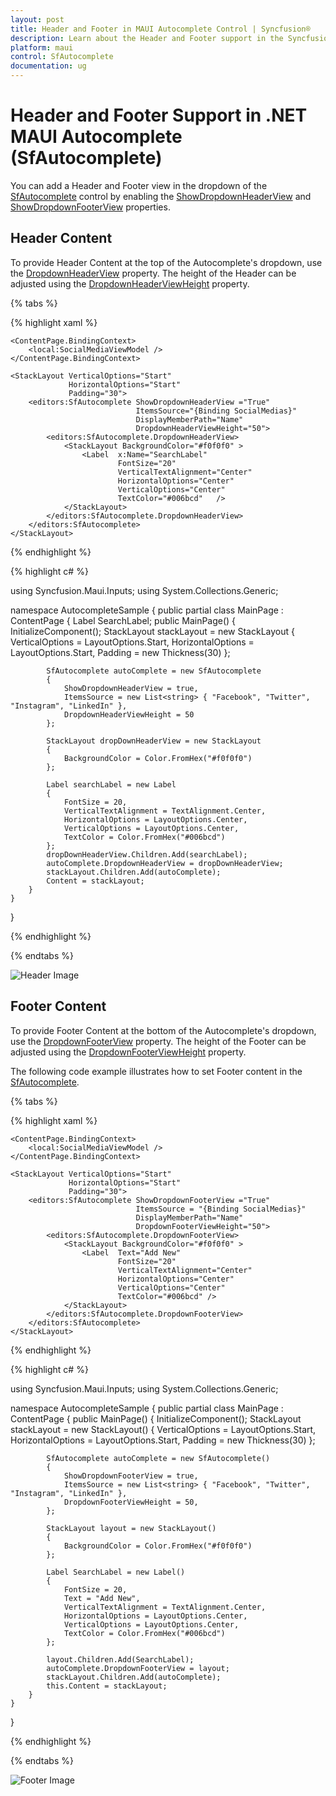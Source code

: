 ```yaml
---
layout: post
title: Header and Footer in MAUI Autocomplete Control | Syncfusion®
description: Learn about the Header and Footer support in the Syncfusion® MAUI Autocomplete (SfAutocomplete) control, including more details and examples.
platform: maui
control: SfAutocomplete
documentation: ug
---
```


# Header and Footer Support in .NET MAUI Autocomplete (SfAutocomplete)

You can add a Header and Footer view in the dropdown of the [SfAutocomplete](https://help.syncfusion.com/cr/maui/Syncfusion.Maui.Inputs.SfAutocomplete.html) control by enabling the [ShowDropdownHeaderView](https://help.syncfusion.com/cr/maui/Syncfusion.Maui.Inputs.DropDownControls.DropDownListBase.html#Syncfusion_Maui_Inputs_DropDownControls_DropDownListBase_ShowDropdownHeaderView) and [ShowDropdownFooterView](https://help.syncfusion.com/cr/maui/Syncfusion.Maui.Inputs.DropDownControls.DropDownListBase.html#Syncfusion_Maui_Inputs_DropDownControls_DropDownListBase_ShowDropdownFooterView) properties.

## Header Content

To provide Header Content at the top of the Autocomplete's dropdown, use the [DropdownHeaderView](https://help.syncfusion.com/cr/maui/Syncfusion.Maui.Inputs.DropDownControls.DropDownListBase.html#Syncfusion_Maui_Inputs_DropDownControls_DropDownListBase_DropdownHeaderView) property. The height of the Header can be adjusted using the [DropdownHeaderViewHeight](https://help.syncfusion.com/cr/maui/Syncfusion.Maui.Inputs.DropDownControls.DropDownListBase.html#Syncfusion_Maui_Inputs_DropDownControls_DropDownListBase_DropdownHeaderViewHeight) property.

{% tabs %}

{% highlight xaml %}

<?xml version="1.0" encoding="utf-8" ?>
<ContentPage xmlns="http://schemas.microsoft.com/dotnet/2021/maui"
             xmlns:x="http://schemas.microsoft.com/winfx/2009/xaml"
             xmlns:autocomplete="clr-namespace:Syncfusion.Maui.Inputs;assembly=Syncfusion.Maui.Inputs"
             xmlns:local="clr-namespace:AutocompleteSample"             
             x:Class="AutocompleteSample.MainPage">

    <ContentPage.BindingContext>
        <local:SocialMediaViewModel />
    </ContentPage.BindingContext>

    <StackLayout VerticalOptions="Start" 
                 HorizontalOptions="Start" 
                 Padding="30">
        <editors:SfAutocomplete ShowDropdownHeaderView ="True"
                                ItemsSource="{Binding SocialMedias}"
                                DisplayMemberPath="Name"
                                DropdownHeaderViewHeight="50">
            <editors:SfAutocomplete.DropdownHeaderView>
                <StackLayout BackgroundColor="#f0f0f0" >
                    <Label  x:Name="SearchLabel" 
                            FontSize="20" 
                            VerticalTextAlignment="Center" 
                            HorizontalOptions="Center" 
                            VerticalOptions="Center" 
                            TextColor="#006bcd"   />
                </StackLayout>
            </editors:SfAutocomplete.DropdownHeaderView>
        </editors:SfAutocomplete>
    </StackLayout>
</ContentPage>

{% endhighlight %}

{% highlight c# %}

using Syncfusion.Maui.Inputs;
using System.Collections.Generic;

namespace AutocompleteSample
{
    public partial class MainPage : ContentPage
    {
        Label SearchLabel;
        public MainPage()
        {
            InitializeComponent();
            StackLayout stackLayout = new StackLayout
            {
                VerticalOptions = LayoutOptions.Start,
                HorizontalOptions = LayoutOptions.Start,
                Padding = new Thickness(30)
            };

            SfAutocomplete autoComplete = new SfAutocomplete
            {
                ShowDropdownHeaderView = true,
                ItemsSource = new List<string> { "Facebook", "Twitter", "Instagram", "LinkedIn" },
                DropdownHeaderViewHeight = 50
            };

            StackLayout dropDownHeaderView = new StackLayout
            {
                BackgroundColor = Color.FromHex("#f0f0f0")
            };

            Label searchLabel = new Label
            {
                FontSize = 20,
                VerticalTextAlignment = TextAlignment.Center,
                HorizontalOptions = LayoutOptions.Center,
                VerticalOptions = LayoutOptions.Center,
                TextColor = Color.FromHex("#006bcd")
            };
            dropDownHeaderView.Children.Add(searchLabel);
            autoComplete.DropdownHeaderView = dropDownHeaderView;
            stackLayout.Children.Add(autoComplete);
            Content = stackLayout;
        }
    }
}

{% endhighlight %}

{% endtabs %}

![Header Image](Images/HeaderFooter/headertemplate.png)

## Footer Content

To provide Footer Content at the bottom of the Autocomplete's dropdown, use the [DropdownFooterView](https://help.syncfusion.com/cr/maui/Syncfusion.Maui.Inputs.DropDownControls.DropDownListBase.html#Syncfusion_Maui_Inputs_DropDownControls_DropDownListBase_DropdownFooterView) property. The height of the Footer can be adjusted using the [DropdownFooterViewHeight](https://help.syncfusion.com/cr/maui/Syncfusion.Maui.Inputs.DropDownControls.DropDownListBase.html#Syncfusion_Maui_Inputs_DropDownControls_DropDownListBase_DropdownFooterViewHeight) property.

The following code example illustrates how to set Footer content in the [SfAutocomplete](https://help.syncfusion.com/cr/maui/Syncfusion.Maui.Inputs.SfAutocomplete.html).

{% tabs %}

{% highlight xaml %}

<?xml version="1.0" encoding="utf-8" ?>
<ContentPage xmlns="http://schemas.microsoft.com/dotnet/2021/maui"
             xmlns:x="http://schemas.microsoft.com/winfx/2009/xaml"
             xmlns:autocomplete="clr-namespace:Syncfusion.Maui.Inputs;assembly=Syncfusion.Maui.Inputs"
             xmlns:local="clr-namespace:AutocompleteSample"             
             x:Class="AutocompleteSample.MainPage">

    <ContentPage.BindingContext>
        <local:SocialMediaViewModel />
    </ContentPage.BindingContext>

    <StackLayout VerticalOptions="Start" 
                 HorizontalOptions="Start" 
                 Padding="30">
        <editors:SfAutocomplete ShowDropdownFooterView ="True"
                                ItemsSource = "{Binding SocialMedias}"
                                DisplayMemberPath="Name"
                                DropdownFooterViewHeight="50">
            <editors:SfAutocomplete.DropdownFooterView>
                <StackLayout BackgroundColor="#f0f0f0" >
                    <Label  Text="Add New"
                            FontSize="20" 
                            VerticalTextAlignment="Center" 
                            HorizontalOptions="Center" 
                            VerticalOptions="Center" 
                            TextColor="#006bcd" />
                </StackLayout>
            </editors:SfAutocomplete.DropdownFooterView>
        </editors:SfAutocomplete>
    </StackLayout>
</ContentPage>

{% endhighlight %}

{% highlight c# %}

using Syncfusion.Maui.Inputs;
using System.Collections.Generic;

namespace AutocompleteSample
{
    public partial class MainPage : ContentPage
    {
        public MainPage()
        {
            InitializeComponent();
            StackLayout stackLayout = new StackLayout()
            {
                VerticalOptions = LayoutOptions.Start,
                HorizontalOptions = LayoutOptions.Start,
                Padding = new Thickness(30)
            };

            SfAutocomplete autoComplete = new SfAutocomplete()
            {
                ShowDropdownFooterView = true,
                ItemsSource = new List<string> { "Facebook", "Twitter", "Instagram", "LinkedIn" },
                DropdownFooterViewHeight = 50,
            };

            StackLayout layout = new StackLayout()
            {
                BackgroundColor = Color.FromHex("#f0f0f0")
            };

            Label SearchLabel = new Label()
            {
                FontSize = 20,
                Text = "Add New",
                VerticalTextAlignment = TextAlignment.Center,
                HorizontalOptions = LayoutOptions.Center,
                VerticalOptions = LayoutOptions.Center,
                TextColor = Color.FromHex("#006bcd")
            };

            layout.Children.Add(SearchLabel);
            autoComplete.DropdownFooterView = layout;
            stackLayout.Children.Add(autoComplete);
            this.Content = stackLayout;
        }
    }
}

{% endhighlight %}

{% endtabs %}

![Footer Image](images/HeaderFooter/footertemplate.png)
